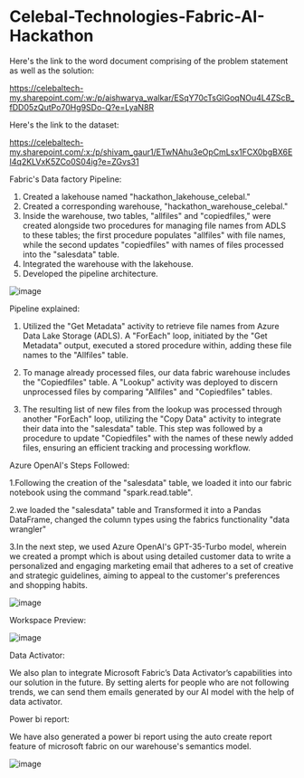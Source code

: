 # Celebal-Technologies-Fabric-AI-Hackathon

Here's the link to the word document comprising of the problem statement as well as the solution:

https://celebaltech-my.sharepoint.com/:w:/p/aishwarya_walkar/ESqY70cTsGlGoqNOu4L4ZScB_fDD05zQutPo70Hg9SDo-Q?e=LyaN8R

Here's the link to the dataset:

https://celebaltech-my.sharepoint.com/:x:/p/shivam_gaur1/ETwNAhu3eOpCmLsx1FCX0bgBX6EI4q2KLVxK5ZCo0S04ig?e=ZGvs31



Fabric's Data factory Pipeline:

1. Created a lakehouse named "hackathon_lakehouse_celebal."
2. Created a corresponding warehouse, "hackathon_warehouse_celebal."
3. Inside the warehouse, two tables, "allfiles" and "copiedfiles," were created alongside two procedures for managing file names from ADLS to these tables; the first procedure populates "allfiles" with file names, while the second updates "copiedfiles" with names of files processed into the "salesdata" table.
4. Integrated the warehouse with the lakehouse.
5. Developed the pipeline architecture.


![image](https://github.com/Bulie07/Celebal-Technologies-Fabric-AI-Hackathon/assets/91520647/1480742f-7a91-4793-af39-800307c67001)


Pipeline explained:

1. Utilized the "Get Metadata" activity to retrieve file names from Azure Data Lake Storage (ADLS). A "ForEach" loop, initiated by the "Get Metadata" output, executed a stored procedure within, adding these file names to the "Allfiles" table.

2. To manage already processed files, our data fabric warehouse includes the "Copiedfiles" table. A "Lookup" activity was deployed to discern unprocessed files by comparing "Allfiles" and "Copiedfiles" tables.

3. The resulting list of new files from the lookup was processed through another "ForEach" loop, utilizing the "Copy Data" activity to integrate their data into the "salesdata" table. This step was followed by a procedure to update "Copiedfiles" with the names of these newly added files, ensuring an efficient tracking and processing workflow.

  

Azure OpenAI's Steps Followed: 

1.Following the creation of the "salesdata" table, we loaded it into our fabric notebook using the command "spark.read.table". 

2.we loaded the "salesdata" table and Transformed it into a Pandas DataFrame, changed the column types using the fabrics functionality "data wrangler"

3.In the next step, we used Azure OpenAI's GPT-35-Turbo model, wherein we created a prompt which is about using detailed customer data to write a personalized and engaging marketing email that adheres to a set of creative and strategic guidelines, aiming to appeal to the customer's preferences and shopping habits.

![image](https://github.com/Bulie07/Celebal-Technologies-Fabric-AI-Hackathon/assets/91520647/162b453c-e8f7-442d-9fa9-04e9b18fb81f)

Workspace Preview:

![image](https://github.com/Bulie07/Celebal-Technologies-Fabric-AI-Hackathon/assets/91520647/b32703fc-4243-406c-a410-9113a42743e1)


Data Activator:

We also plan to integrate Microsoft Fabric’s Data Activator’s capabilities into our solution in the future. By setting alerts for people who are not following trends, we can send them emails generated by our AI model with the help of data activator. 


Power bi report:

We have also generated a power bi report using the auto create report feature of microsoft fabric on our warehouse's semantics model.

![image](https://github.com/Bulie07/Celebal-Technologies-Fabric-AI-Hackathon/assets/91520647/121b675d-105c-4732-a94b-391aa9867e44)

